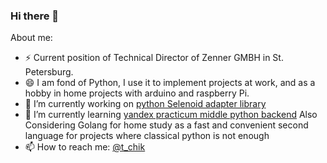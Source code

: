 ### Hi there 👋
About me:
- ⚡ Current position of Technical Director of Zenner GMBH in St. Petersburg.
- 😄 I am fond of Python, I use it to implement projects at work, and as a hobby in home projects with arduino and raspberry Pi.
- 🔭 I’m currently working on <a href="https://github.com/pychik/lightning_py"> python Selenoid adapter library</a>
- 🌱 I’m currently learning <a href="https://practicum.yandex.ru/middle-python/"> yandex practicum middle python backend</a>
Also Considering Golang for home study as a fast and convenient second language for projects where classical python is not enough
- 📫 How to reach me: <a href="https://t.me/t_chik">@t_chik</a>
<!--
**pychik/pychik** is a ✨ _special_ ✨ repository because its `README.md` (this file) appears on your GitHub profile.

Here are some ideas to get you started:

- 🔭 I’m currently working on ...
- 🌱 I’m currently learning ...
- 👯 I’m looking to collaborate on ...
- 🤔 I’m looking for help with ...
- 💬 Ask me about ...
- 📫 How to reach me: ...
- 😄 Pronouns: ...
- ⚡ Fun fact: ...
-->
